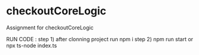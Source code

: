 # checkoutCoreLogic
Assignment for checkoutCoreLogic

RUN CODE :
step 1) after clonning project run npm i
step 2) npm run start or npx ts-node index.ts


